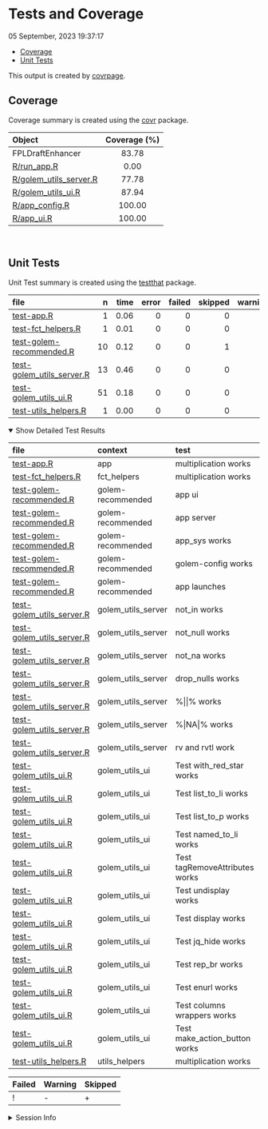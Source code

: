 Tests and Coverage
================
05 September, 2023 19:37:17

- [Coverage](#coverage)
- [Unit Tests](#unit-tests)

This output is created by
[covrpage](https://github.com/yonicd/covrpage).

## Coverage

Coverage summary is created using the
[covr](https://github.com/r-lib/covr) package.

| Object                                              | Coverage (%) |
|:----------------------------------------------------|:------------:|
| FPLDraftEnhancer                                    |    83.78     |
| [R/run_app.R](../R/run_app.R)                       |     0.00     |
| [R/golem_utils_server.R](../R/golem_utils_server.R) |    77.78     |
| [R/golem_utils_ui.R](../R/golem_utils_ui.R)         |    87.94     |
| [R/app_config.R](../R/app_config.R)                 |    100.00    |
| [R/app_ui.R](../R/app_ui.R)                         |    100.00    |

<br>

## Unit Tests

Unit Test summary is created using the
[testthat](https://github.com/r-lib/testthat) package.

| file                                                            |   n | time | error | failed | skipped | warning | icon |
|:----------------------------------------------------------------|----:|-----:|------:|-------:|--------:|--------:|:-----|
| [test-app.R](testthat/test-app.R)                               |   1 | 0.06 |     0 |      0 |       0 |       0 |      |
| [test-fct_helpers.R](testthat/test-fct_helpers.R)               |   1 | 0.01 |     0 |      0 |       0 |       0 |      |
| [test-golem-recommended.R](testthat/test-golem-recommended.R)   |  10 | 0.12 |     0 |      0 |       1 |       0 | \+   |
| [test-golem_utils_server.R](testthat/test-golem_utils_server.R) |  13 | 0.46 |     0 |      0 |       0 |       0 |      |
| [test-golem_utils_ui.R](testthat/test-golem_utils_ui.R)         |  51 | 0.18 |     0 |      0 |       0 |       0 |      |
| [test-utils_helpers.R](testthat/test-utils_helpers.R)           |   1 | 0.00 |     0 |      0 |       0 |       0 |      |

<details open>
<summary>
Show Detailed Test Results
</summary>

| file                                                                    | context            | test                           | status  |   n | time | icon |
|:------------------------------------------------------------------------|:-------------------|:-------------------------------|:--------|----:|-----:|:-----|
| [test-app.R](testthat/test-app.R#L2)                                    | app                | multiplication works           | PASS    |   1 | 0.06 |      |
| [test-fct_helpers.R](testthat/test-fct_helpers.R#L2)                    | fct_helpers        | multiplication works           | PASS    |   1 | 0.01 |      |
| [test-golem-recommended.R](testthat/test-golem-recommended.R#L3)        | golem-recommended  | app ui                         | PASS    |   2 | 0.08 |      |
| [test-golem-recommended.R](testthat/test-golem-recommended.R#L13)       | golem-recommended  | app server                     | PASS    |   4 | 0.01 |      |
| [test-golem-recommended.R](testthat/test-golem-recommended.R#L24_L26)   | golem-recommended  | app_sys works                  | PASS    |   1 | 0.02 |      |
| [test-golem-recommended.R](testthat/test-golem-recommended.R#L36_L42)   | golem-recommended  | golem-config works             | PASS    |   2 | 0.01 |      |
| [test-golem-recommended.R](testthat/test-golem-recommended.R#L72)       | golem-recommended  | app launches                   | SKIPPED |   1 | 0.00 | \+   |
| [test-golem_utils_server.R](testthat/test-golem_utils_server.R#L2)      | golem_utils_server | not_in works                   | PASS    |   2 | 0.06 |      |
| [test-golem_utils_server.R](testthat/test-golem_utils_server.R#L7)      | golem_utils_server | not_null works                 | PASS    |   2 | 0.02 |      |
| [test-golem_utils_server.R](testthat/test-golem_utils_server.R#L12)     | golem_utils_server | not_na works                   | PASS    |   2 | 0.19 |      |
| [test-golem_utils_server.R](testthat/test-golem_utils_server.R#L17_L22) | golem_utils_server | drop_nulls works               | PASS    |   1 | 0.02 |      |
| [test-golem_utils_server.R](testthat/test-golem_utils_server.R#L26_L29) | golem_utils_server | %\|\|% works                   | PASS    |   2 | 0.01 |      |
| [test-golem_utils_server.R](testthat/test-golem_utils_server.R#L37_L40) | golem_utils_server | %\|NA\|% works                 | PASS    |   2 | 0.02 |      |
| [test-golem_utils_server.R](testthat/test-golem_utils_server.R#L48_L50) | golem_utils_server | rv and rvtl work               | PASS    |   2 | 0.14 |      |
| [test-golem_utils_ui.R](testthat/test-golem_utils_ui.R#L2)              | golem_utils_ui     | Test with_red_star works       | PASS    |   2 | 0.02 |      |
| [test-golem_utils_ui.R](testthat/test-golem_utils_ui.R#L10)             | golem_utils_ui     | Test list_to_li works          | PASS    |   3 | 0.01 |      |
| [test-golem_utils_ui.R](testthat/test-golem_utils_ui.R#L22_L28)         | golem_utils_ui     | Test list_to_p works           | PASS    |   3 | 0.02 |      |
| [test-golem_utils_ui.R](testthat/test-golem_utils_ui.R#L53)             | golem_utils_ui     | Test named_to_li works         | PASS    |   3 | 0.02 |      |
| [test-golem_utils_ui.R](testthat/test-golem_utils_ui.R#L66)             | golem_utils_ui     | Test tagRemoveAttributes works | PASS    |   4 | 0.01 |      |
| [test-golem_utils_ui.R](testthat/test-golem_utils_ui.R#L82)             | golem_utils_ui     | Test undisplay works           | PASS    |   8 | 0.01 |      |
| [test-golem_utils_ui.R](testthat/test-golem_utils_ui.R#L110)            | golem_utils_ui     | Test display works             | PASS    |   4 | 0.01 |      |
| [test-golem_utils_ui.R](testthat/test-golem_utils_ui.R#L124)            | golem_utils_ui     | Test jq_hide works             | PASS    |   2 | 0.02 |      |
| [test-golem_utils_ui.R](testthat/test-golem_utils_ui.R#L132)            | golem_utils_ui     | Test rep_br works              | PASS    |   2 | 0.00 |      |
| [test-golem_utils_ui.R](testthat/test-golem_utils_ui.R#L140)            | golem_utils_ui     | Test enurl works               | PASS    |   2 | 0.00 |      |
| [test-golem_utils_ui.R](testthat/test-golem_utils_ui.R#L148)            | golem_utils_ui     | Test columns wrappers works    | PASS    |  16 | 0.05 |      |
| [test-golem_utils_ui.R](testthat/test-golem_utils_ui.R#L172)            | golem_utils_ui     | Test make_action_button works  | PASS    |   2 | 0.01 |      |
| [test-utils_helpers.R](testthat/test-utils_helpers.R#L2)                | utils_helpers      | multiplication works           | PASS    |   1 | 0.00 |      |

| Failed | Warning | Skipped |
|:-------|:--------|:--------|
| !      | \-      | \+      |

</details>
<details>
<summary>
Session Info
</summary>

| Field    | Value                             |
|:---------|:----------------------------------|
| Version  | R version 4.3.1 (2023-06-16 ucrt) |
| Platform | x86_64-w64-mingw32/x64 (64-bit)   |
| Running  | Windows 10 x64 (build 19045)      |
| Language | English_United Kingdom            |
| Timezone | Europe/London                     |

| Package  | Version |
|:---------|:--------|
| testthat | 3.1.9   |
| covr     | 3.6.2   |
| covrpage | 0.2     |

</details>
<!--- Final Status : skipped/warning --->

